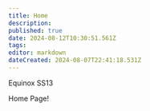 ```yaml
---
title: Home
description: 
published: true
date: 2024-08-12T10:30:51.561Z
tags: 
editor: markdown
dateCreated: 2024-08-07T22:41:18.531Z
---
```


Equinox SS13

Home Page!